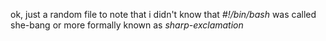 ok, just a random file to note that i didn't know that *#!/bin/bash* was called she-bang or more formally known as *sharp-exclamation*

